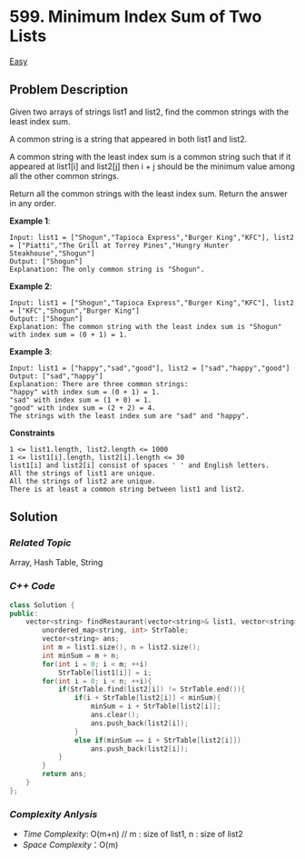 # 599. Minimum Index Sum of Two Lists
[Easy](https://leetcode.com/problems/minimum-index-sum-of-two-lists/)

## Problem Description

Given two arrays of strings list1 and list2, find the common strings with the least index sum.

A common string is a string that appeared in both list1 and list2.

A common string with the least index sum is a common string such that if it appeared at list1[i] and list2[j] then i + j should be the minimum value among all the other common strings.

Return all the common strings with the least index sum. Return the answer in any order.

**Example 1**:
```
Input: list1 = ["Shogun","Tapioca Express","Burger King","KFC"], list2 = ["Piatti","The Grill at Torrey Pines","Hungry Hunter Steakhouse","Shogun"]
Output: ["Shogun"]
Explanation: The only common string is "Shogun".
```
**Example 2**:
```
Input: list1 = ["Shogun","Tapioca Express","Burger King","KFC"], list2 = ["KFC","Shogun","Burger King"]
Output: ["Shogun"]
Explanation: The common string with the least index sum is "Shogun" with index sum = (0 + 1) = 1.
```
**Example 3**:
```
Input: list1 = ["happy","sad","good"], list2 = ["sad","happy","good"]
Output: ["sad","happy"]
Explanation: There are three common strings:
"happy" with index sum = (0 + 1) = 1.
"sad" with index sum = (1 + 0) = 1.
"good" with index sum = (2 + 2) = 4.
The strings with the least index sum are "sad" and "happy".
```

**Constraints**
```
1 <= list1.length, list2.length <= 1000
1 <= list1[i].length, list2[i].length <= 30
list1[i] and list2[i] consist of spaces ' ' and English letters.
All the strings of list1 are unique.
All the strings of list2 are unique.
There is at least a common string between list1 and list2.
```

## Solution

### _Related Topic_
   Array, Hash Table, String

### _C++ Code_
```cpp
class Solution {
public:
    vector<string> findRestaurant(vector<string>& list1, vector<string>& list2) {
        unordered_map<string, int> StrTable;
        vector<string> ans;
        int m = list1.size(), n = list2.size();
        int minSum = m + n;
        for(int i = 0; i < m; ++i)
            StrTable[list1[i]] = i;
        for(int i = 0; i < n; ++i){
            if(StrTable.find(list2[i]) != StrTable.end()){
                if(i + StrTable[list2[i]] < minSum){
                    minSum = i + StrTable[list2[i]];
                    ans.clear();
                    ans.push_back(list2[i]);
                }
                else if(minSum == i + StrTable[list2[i]])
                    ans.push_back(list2[i]);
            }
        }
        return ans;
    }
};
```

### _Complexity Anlysis_
- _Time Complexity_: O(m+n) // m : size of list1, n : size of list2
- _Space Complexity_：O(m)
